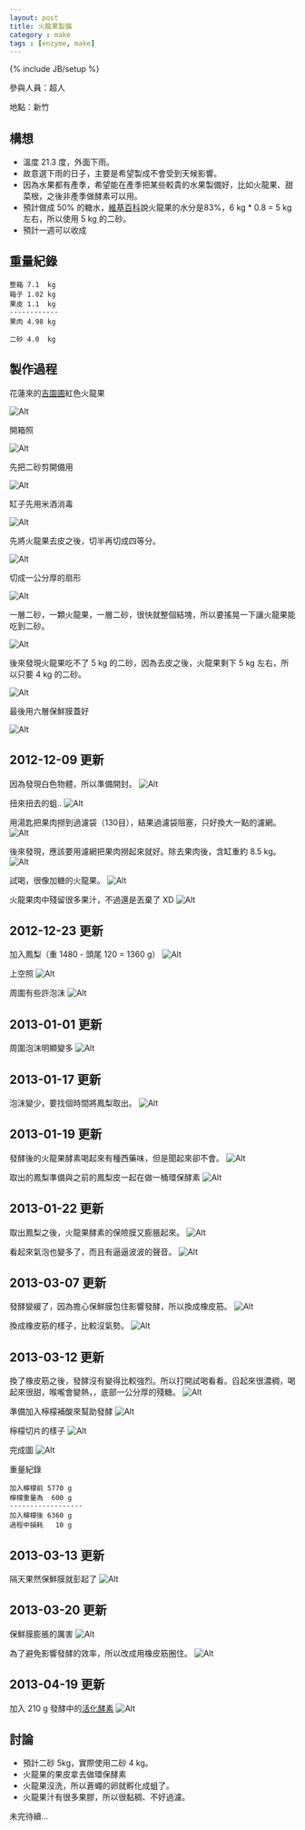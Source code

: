 ```yaml
---
layout: post
title: 火龍果製備
category : make
tags : [enzyme, make]
---
```

{% include JB/setup %}

參與人員：超人

地點：新竹

## 構想

* 溫度 21.3 度，外面下雨。
* 故意選下雨的日子，主要是希望製成不會受到天候影響。
* 因為水果都有產季，希望能在產季把某些較貴的水果製備好，比如火龍果、甜菜根，之後非產季做酵素可以用。
* 預計做成 50% 的糖水，[維基百科](http://zh.wikipedia.org/zh-tw/%E7%81%AB%E9%BE%8D%E6%9E%9C)說火龍果的水分是83%，6 kg * 0.8 = 5 kg 左右，所以使用 5 kg 的二砂。
* 預計一週可以收成

## 重量紀錄

    整箱 7.1  kg
    箱子 1.02 kg
    果皮 1.1  kg
    ------------
    果肉 4.98 kg

    二砂 4.0  kg

## 製作過程

花蓮來的[吉園圃](http://agrapp.coa.gov.tw/GAP/JSP/index_1.jsp)紅色火龍果

![Alt](/img/make/2012-11-26/IMG_20121126_165533.jpg)

開箱照

![Alt](/img/make/2012-11-26/IMG_20121126_234343.jpg)

先把二砂剪開備用

![Alt](/img/make/2012-11-26/IMG_20121126_234727.jpg)

缸子先用米酒消毒

![Alt](/img/make/2012-11-26/IMG_20121126_234830.jpg)

先將火龍果去皮之後，切半再切成四等分。

![Alt](/img/make/2012-11-26/IMG_20121126_235350.jpg)

切成一公分厚的扇形

![Alt](/img/make/2012-11-26/IMG_20121126_235501.jpg)

一層二砂，一顆火龍果，一層二砂，很快就整個結塊，所以要搖晃一下讓火龍果能吃到二砂。

![Alt](/img/make/2012-11-26/IMG_20121127_002448.jpg)

後來發現火龍果吃不了 5 kg 的二砂，因為去皮之後，火龍果剩下 5 kg 左右，所以只要 4 kg 的二砂。

![Alt](/img/make/2012-11-26/IMG_20121127_004051.jpg)

最後用六層保鮮膜蓋好

![Alt](/img/make/2012-11-26/IMG_20121127_004425.jpg)

## 2012-12-09 更新

因為發現白色物體，所以準備開封。
![Alt](/img/make/2012-11-26/IMG_20121209_213627.jpg)

扭來扭去的蛆..
![Alt](/img/make/2012-11-26/IMG_20121209_214035.jpg)

用湯匙把果肉撈到過濾袋（130目），結果過濾袋阻塞，只好換大一點的濾網。
![Alt](/img/make/2012-11-26/IMG_20121209_223810.jpg)

後來發現，應該要用濾網把果肉撈起來就好。除去果肉後，含缸重約 8.5 kg。
![Alt](/img/make/2012-11-26/IMG_20121209_230728.jpg)

試喝，很像加糖的火龍果。
![Alt](/img/make/2012-11-26/IMG_20121209_230754.jpg)

火龍果肉中殘留很多果汁，不過還是丟棄了 XD
![Alt](/img/make/2012-11-26/IMG_20121209_230819.jpg)

## 2012-12-23 更新

加入鳳梨（重 1480 - 頭尾 120 = 1360 g）
![Alt](/img/make/2012-11-26/IMG_20121223_221521.jpg)

上空照
![Alt](/img/make/2012-11-26/IMG_20121223_222353.jpg)

周圍有些許泡沫
![Alt](/img/make/2012-11-26/IMG_20121223_222753.jpg)


## 2013-01-01 更新

周圍泡沫明顯變多
![Alt](/img/make/2012-11-26/IMG_20130101_000148.jpg)

## 2013-01-17 更新

泡沫變少，要找個時間將鳳梨取出。
![Alt](/img/make/2012-11-26/IMG_20130117_221918.jpg)

## 2013-01-19 更新

發酵後的火龍果酵素喝起來有種西藥味，但是聞起來卻不會。
![Alt](/img/make/2012-11-26/IMG_20130119_110346.jpg)

取出的鳳梨準備與之前的鳳梨皮一起在做一桶環保酵素
![Alt](/img/make/2012-11-26/IMG_20130119_110520.jpg)

## 2013-01-22 更新

取出鳳梨之後，火龍果酵素的保險膜又膨脹起來。
![Alt](/img/make/2012-11-26/IMG_20130122_124823.jpg)

看起來氣泡也變多了，而且有逼逼波波的聲音。
![Alt](/img/make/2012-11-26/IMG_20130122_234101.jpg)

## 2013-03-07 更新

發酵變緩了，因為擔心保鮮膜包住影響發酵，所以換成橡皮筋。
![Alt](/img/make/2012-11-26/IMG_20130307_115619.jpg)

換成橡皮筋的樣子，比較沒氣勢。
![Alt](/img/make/2012-11-26/IMG_20130307_120523.jpg)

## 2013-03-12 更新

換了橡皮筋之後，發酵沒有變得比較強烈。所以打開試喝看看。舀起來很濃稠，喝起來很甜，喉嚨會變熱，，底部一公分厚的殘糖。
![Alt](/img/make/2012-11-26/IMG_20130312_234451.jpg)

準備加入檸檬補酸來幫助發酵
![Alt](/img/make/2012-11-26/IMG_20130312_235034.jpg)

檸檬切片的樣子
![Alt](/img/make/2012-11-26/IMG_20130312_235620.jpg)

完成圖
![Alt](/img/make/2012-11-26/IMG_20130313_000037.jpg)

重量紀錄

    加入檸檬前 5770 g
	檸檬重量為  600 g
	------------------
	加入檸檬後 6360 g
	過程中損耗   10 g
	
## 2013-03-13 更新

隔天果然保鮮膜就彭起了
![Alt](/img/make/2012-11-26/IMG_20130313_120732.jpg)

## 2013-03-20 更新

保鮮膜膨脹的厲害
![Alt](/img/make/2012-11-26/IMG_20130320_000418.jpg)

為了避免影響發酵的效率，所以改成用橡皮筋圈住。
![Alt](/img/make/2012-11-26/IMG_20130320_000545.jpg)

##  2013-04-19 更新

加入 210 g 發酵中的[活化酵素](/make/2013/04/15/activation/)
![Alt](/img/make/2012-11-26/IMG_20130419_235750.jpg)

## 討論

* 預計二砂 5kg，實際使用二砂 4 kg。
* 火龍果的果皮拿去做環保酵素
* 火龍果沒洗，所以蒼蠅的卵就孵化成蛆了。
* 火龍果汁有很多果膠，所以很黏稠、不好過濾。

未完待續...

